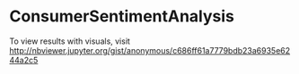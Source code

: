 # ConsumerSentimentAnalysis

To view results with visuals, visit http://nbviewer.jupyter.org/gist/anonymous/c686ff61a7779bdb23a6935e6244a2c5
